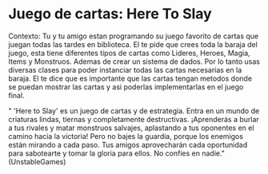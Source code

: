 # Juego de cartas: Here To Slay
Contexto:
Tu y tu amigo estan programando su juego favorito de cartas que juegan todas las tardes en biblioteca. El te pide que crees toda la baraja del juego, esta tiene diferentes tipos de cartas como Lideres, Heroes, Magia, Items y Monstruos. Ademas de crear un sistema de dados. Por lo tanto usas diversas clases para poder instanciar todas las cartas necesarias en la baraja. El te dice que es importante que las cartas tengan metodos donde se puedan mostrar las cartas y asi poderlas implementarlas en el juego final.


" 'Here to Slay' es un juego de cartas y de estrategia. Entra en un mundo de criaturas lindas, tiernas y completamente destructivas. ¡Aprenderás a burlar a tus rivales y matar monstruos salvajes, aplastando a tus oponentes en el camino hacia la victoria! Pero no bajes la guardia, porque los enemigos están mirando a cada paso. Tus amigos aprovecharán cada oportunidad para sabotearte y tomar la gloria para ellos. No confíes en nadie." (UnstableGames)



